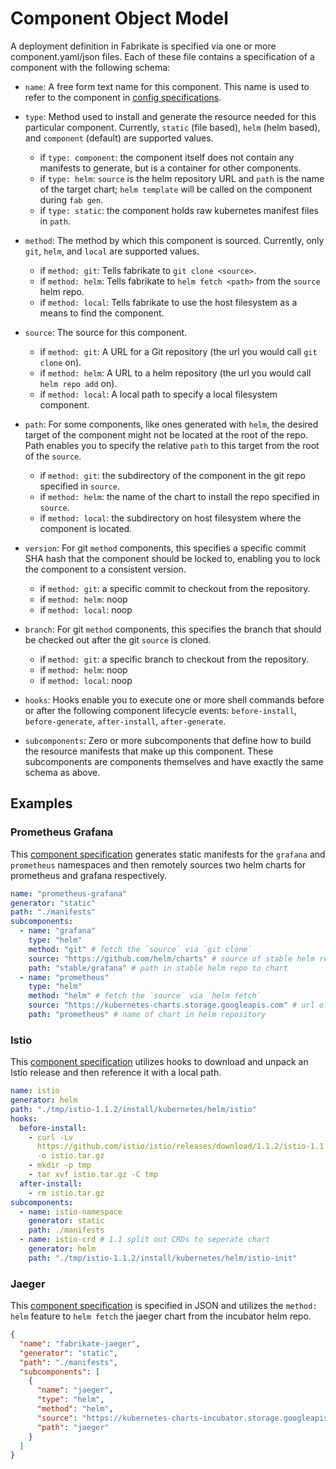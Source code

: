 # Component Object Model

A deployment definition in Fabrikate is specified via one or more
component.yaml/json files. Each of these file contains a specification of a
component with the following schema:

- `name`: A free form text name for this component. This name is used to refer
  to the component in [config specifications](./config.md).

- `type`: Method used to install and generate the resource needed for this
  particular component. Currently, `static` (file based), `helm` (helm based),
  and `component` (default) are supported values.

  - if `type: component`: the component itself does not contain any manifests to
    generate, but is a container for other components.
  - if `type: helm`: `source` is the helm repository URL and `path` is the name
    of the target chart; `helm template` will be called on the component during
    `fab gen`.
  - if `type: static`: the component holds raw kubernetes manifest files in
    `path`.

- `method`: The method by which this component is sourced. Currently, only
  `git`, `helm`, and `local` are supported values.

  - if `method: git`: Tells fabrikate to `git clone <source>`.
  - if `method: helm`: Tells fabrikate to `helm fetch <path>` from the `source`
    helm repo.
  - if `method: local`: Tells fabrikate to use the host filesystem as a means to
    find the component.

- `source`: The source for this component.

  - if `method: git`: A URL for a Git repository (the url you would call
    `git clone` on).
  - if `method: helm`: A URL to a helm repository (the url you would call
    `helm repo add` on).
  - if `method: local`: A local path to specify a local filesystem component.

- `path`: For some components, like ones generated with `helm`, the desired
  target of the component might not be located at the root of the repo. Path
  enables you to specify the relative `path` to this target from the root of the
  `source`.

  - if `method: git`: the subdirectory of the component in the git repo
    specified in `source`.
  - if `method: helm`: the name of the chart to install the repo specified in
    `source`.
  - if `method: local`: the subdirectory on host filesystem where the component
    is located.

- `version`: For git `method` components, this specifies a specific commit SHA
  hash that the component should be locked to, enabling you to lock the
  component to a consistent version.

  - if `method: git`: a specific commit to checkout from the repository.
  - if `method: helm`: noop
  - if `method: local`: noop

- `branch`: For git `method` components, this specifies the branch that should
  be checked out after the git `source` is cloned.

  - if `method: git`: a specific branch to checkout from the repository.
  - if `method: helm`: noop
  - if `method: local`: noop

- `hooks`: Hooks enable you to execute one or more shell commands before or
  after the following component lifecycle events: `before-install`,
  `before-generate`, `after-install`, `after-generate`.

- `subcomponents`: Zero or more subcomponents that define how to build the
  resource manifests that make up this component. These subcomponents are
  components themselves and have exactly the same schema as above.

## Examples

### Prometheus Grafana

This
[component specification](https://github.com/timfpark/fabrikate-prometheus-grafana)
generates static manifests for the `grafana` and `prometheus` namespaces and
then remotely sources two helm charts for prometheus and grafana respectively.

```yaml
name: "prometheus-grafana"
generator: "static"
path: "./manifests"
subcomponents:
  - name: "grafana"
    type: "helm"
    method: "git" # fetch the `source` via `git clone`
    source: "https://github.com/helm/charts" # source of stable helm repo
    path: "stable/grafana" # path in stable helm repo to chart
  - name: "prometheus"
    type: "helm"
    method: "helm" # fetch the `source` via `helm fetch`
    source: "https://kubernetes-charts.storage.googleapis.com" # url of helm repo the chart resides
    path: "prometheus" # name of chart in helm repository
```

### Istio

This [component specification](https://github.com/evanlouie/fabrikate-istio)
utilizes hooks to download and unpack an Istio release and then reference it
with a local path.

```yaml
name: istio
generator: helm
path: "./tmp/istio-1.1.2/install/kubernetes/helm/istio"
hooks:
  before-install:
    - curl -Lv
      https://github.com/istio/istio/releases/download/1.1.2/istio-1.1.2-linux.tar.gz
      -o istio.tar.gz
    - mkdir -p tmp
    - tar xvf istio.tar.gz -C tmp
  after-install:
    - rm istio.tar.gz
subcomponents:
  - name: istio-namespace
    generator: static
    path: ./manifests
  - name: istio-crd # 1.1 split out CRDs to seperate chart
    generator: helm
    path: "./tmp/istio-1.1.2/install/kubernetes/helm/istio-init"
```

### Jaeger

This [component specification](https://github.com/bnookala/fabrikate-jaeger) is
specified in JSON and utilizes the `method: helm` feature to `helm fetch` the
jaeger chart from the incubator helm repo.

```json
{
  "name": "fabrikate-jaeger",
  "generator": "static",
  "path": "./manifests",
  "subcomponents": [
    {
      "name": "jaeger",
      "type": "helm",
      "method": "helm",
      "source": "https://kubernetes-charts-incubator.storage.googleapis.com/",
      "path": "jaeger"
    }
  ]
}
```
